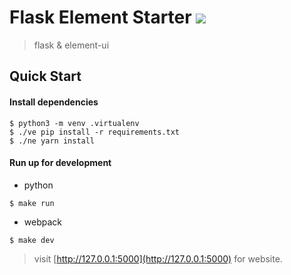 # Flask Element Starter <img src="https://img.shields.io/badge/status-%20in%20development%20-green.svg">
> flask & element-ui

## Quick Start

#### Install dependencies
```
$ python3 -m venv .virtualenv
$ ./ve pip install -r requirements.txt
$ ./ne yarn install
```

#### Run up for development
- python
```
$ make run
```

- webpack
```
$ make dev
```

> visit [http://127.0.0.1:5000](http://127.0.0.1:5000) for website.
